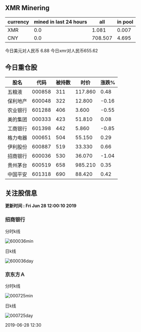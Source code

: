 ## XMR Minering

|currency|mined in last 24 hours|all|in pool|
|---|---|---|---|
|XMR|0.0|1.081|0.007|
|CNY|0.0|708.507|4.695|

今日美元对人民币 6.88	今日xmr对人民币655.62


## 今日重仓股 

|股名|代码|被持数|时价|涨跌%|
|---|---|---|---|---|
|五粮液|000858|311|117.860|0.48|
|保利地产|600048|322|12.800|-0.16|
|农业银行|601288|406|3.600|-0.55|
|美的集团|000333|423|51.810|0.08|
|工商银行|601398|442|5.860|-0.85|
|格力电器|000651|504|55.150|0.29|
|伊利股份|600887|519|33.330|0.66|
|招商银行|600036|530|36.070|-1.04|
|贵州茅台|600519|658|985.210|0.35|
|中国平安|601318|690|88.420|0.42|

## 关注股信息
**更新时间 : Fri Jun 28 12:00:10 2019**
### 招商银行 
分时k线

![600036min](http://image.sinajs.cn/newchart/min/n/sh600036.gif)

日k线

![600036day](http://image.sinajs.cn/newchart/daily/n/sh600036.gif)

### 京东方Ａ 
分时k线

![000725min](http://image.sinajs.cn/newchart/min/n/sz000725.gif)

日k线

![000725day](http://image.sinajs.cn/newchart/daily/n/sz000725.gif)

2019-06-28 12:30